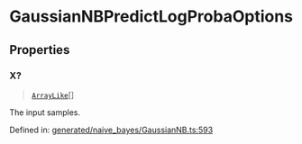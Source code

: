 # GaussianNBPredictLogProbaOptions

## Properties

### X?

> [`ArrayLike`](../types/ArrayLike.md)[]

The input samples.

Defined in:  [generated/naive\_bayes/GaussianNB.ts:593](https://github.com/transitive-bullshit/scikit-learn-ts/blob/b59c1ff/packages/sklearn/src/generated/naive_bayes/GaussianNB.ts#L593)
